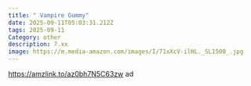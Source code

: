 ```yaml
---
title: " Vampire Gummy"
date: 2025-09-11T05:03:31.212Z
tags: 2025-09-11
Category: other
description: 7.xx
image: https://m.media-amazon.com/images/I/71xXcV-ilHL._SL1500_.jpg
---
```

https://amzlink.to/az0bh7N5C63zw ad
